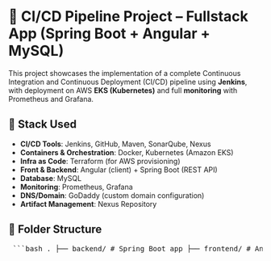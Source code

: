 # 🚀 CI/CD Pipeline Project – Fullstack App (Spring Boot + Angular + MySQL)

This project showcases the implementation of a complete Continuous Integration and Continuous Deployment (CI/CD) pipeline using **Jenkins**, with deployment on AWS **EKS (Kubernetes)** and full **monitoring** with Prometheus and Grafana.

## 🧰 Stack Used

- **CI/CD Tools**: Jenkins, GitHub, Maven, SonarQube, Nexus
- **Containers & Orchestration**: Docker, Kubernetes (Amazon EKS)
- **Infra as Code**: Terraform (for AWS provisioning)
- **Front & Backend**: Angular (client) + Spring Boot (REST API)
- **Database**: MySQL
- **Monitoring**: Prometheus, Grafana
- **DNS/Domain**: GoDaddy (custom domain configuration)
- **Artifact Management**: Nexus Repository

## 📂 Folder Structure
<pre> ```bash . ├── backend/ # Spring Boot app ├── frontend/ # Angular app ├── jenkins/ # Jenkins pipeline stuff (Jenkinsfile, configs) ├── kubernetes/ # Deployment YAMLs (K8s) ├── terraform/ # All .tf files └── README.md ``` </pre>
